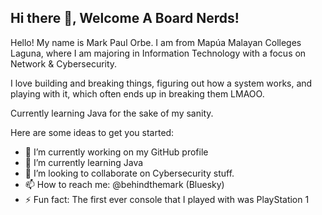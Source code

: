 ## Hi there 👋, Welcome A Board Nerds!

Hello! My name is Mark Paul Orbe. I am from Mapúa Malayan Colleges Laguna, where I am majoring in Information Technology with a focus on Network & Cybersecurity.

I love building and breaking things, figuring out how a system works, and playing with it, which often ends up in breaking them LMAOO.

Currently learning Java for the sake of my sanity.

Here are some ideas to get you started:

- 🔭 I’m currently working on my GitHub profile
- 🌱 I’m currently learning Java 
- 👯 I’m looking to collaborate on Cybersecurity stuff.
- 📫 How to reach me: @behindthemark (Bluesky)
- ⚡ Fun fact: The first ever console that I played with was PlayStation 1 
